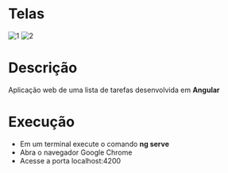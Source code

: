 # Telas
 
![1](https://user-images.githubusercontent.com/38113015/84222759-c1c27700-aaae-11ea-8d55-f7935bc22ee5.png)
![2](https://user-images.githubusercontent.com/38113015/84222765-c2f3a400-aaae-11ea-9915-dc8ae882e9db.png)

# Descrição
 Aplicação web de uma lista de tarefas desenvolvida em <b>Angular</b>

# Execução

<ul>
  <li>Em um terminal execute o comando <b>ng serve</b></li>
  <li>Abra o navegador Google Chrome</li>
  <li>Acesse a porta localhost:4200</li>
<ul>
